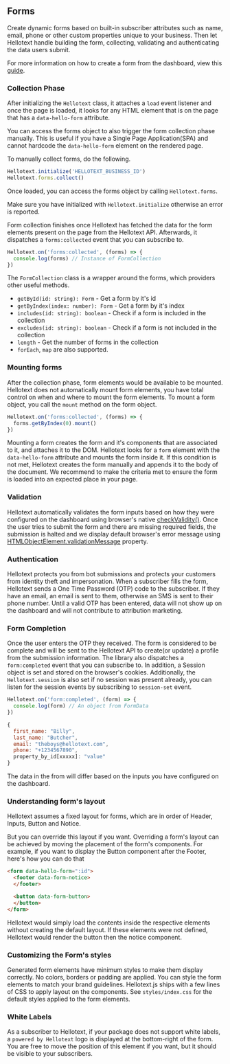 ## Forms

Create dynamic forms based on built-in subscriber attributes such as name, email, phone or other custom properties unique to your business. 
Then let Hellotext handle building the form, collecting, validating and authenticating the data users submit. 

For more information on how to create a form from the dashboard, view this [guide](https://help.hellotext.com/forms).

### Collection Phase

After initializing the `Hellotext` class, it attaches a `load` event listener and once the page is loaded, 
it looks for any HTML element that is on the page that has a `data-hello-form` attribute. 

You can access the forms object to also trigger the form collection phase manually. 
This is useful if you have a Single Page Application(SPA) and cannot hardcode the `data-hello-form` element on the rendered page. 

To manually collect forms, do the following. 

```javascript
Hellotext.initialize('HELLOTEXT_BUSINESS_ID')
Hellotext.forms.collect()
```

Once loaded, you can access the forms object by calling `Hellotext.forms`.

Make sure you have initialized with `Hellotext.initialize` otherwise an error is reported. 

Form collection finishes once Hellotext has fetched the data for the form elements present on the page from the Hellotext API.
Afterwards, it dispatches a `forms:collected` event that you can subscribe to. 

```javascript
Hellotext.on('forms:collected', (forms) => {
  console.log(forms) // Instance of FormCollection
})
```

The `FormCollection` class is a wrapper around the forms, which providers other useful methods. 

- `getById(id: string): Form` - Get a form by it's id
- `getByIndex(index: number): Form` - Get a form by it's index
- `includes(id: string): boolean` - Check if a form is included in the collection
- `excludes(id: string): boolean` - Check if a form is not included in the collection
- `length` - Get the number of forms in the collection
- `forEach`, `map` are also supported.

### Mounting forms

After the collection phase, form elements would be available to be mounted. Hellotext does not automatically mount form elements, 
you have total control on when and where to mount the form elements. To mount a form object, you call the `mount` method on the form object. 

```javascript
Hellotext.on('forms:collected', (forms) => {
  forms.getByIndex(0).mount()
})
```

Mounting a form creates the form and it's components that are associated to it, and attaches it to the DOM. 
Hellotext looks for a `form` element with the `data-hello-form` attribute and mounts the form inside it. 
If this condition is not met, Hellotext creates the form manually and appends it to the body of the document.
We recommend to make the criteria met to ensure the form is loaded into an expected place in your page.

### Validation

Hellotext automatically validates the form inputs based on how they were configured on the dashboard 
using browser's native [checkValidity()](https://developer.mozilla.org/en-US/docs/Web/API/HTMLSelectElement/checkValidity). 
Once the user tries to submit the form and there are missing required fields, 
the submission is halted and we display default browser's error message using [HTMLObjectElement.validationMessage](https://developer.mozilla.org/en-US/docs/Web/API/HTMLObjectElement/validationMessage) property.

### Authentication

Hellotext protects you from bot submissions and protects your customers from identity theft and impersonation. 
When a subscriber fills the form, Hellotext sends a One Time Password (OTP) code to the subscriber. If they have an email,
an email is sent to them, otherwise an SMS is sent to their phone number. 
Until a valid OTP has been entered, data will not show up on the dashboard and will not contribute to attribution marketing.

### Form Completion

Once the user enters the OTP they received. The form is considered to be complete and will be sent to the Hellotext API to create(or update) a profile from the submission information. 
The library also dispatches a `form:completed` event that you can subscribe to. In addition, a Session object is set and stored on the browser's cookies. 
Additionally, the `Hellotext.session` is also set if no session was present already, you can listen for the session events by subscribing to `session-set` event.

```javascript
Hellotext.on('form:completed', (form) => {
  console.log(form) // An object from FormData
})

{
  first_name: "Billy",
  last_name: "Butcher",
  email: "theboys@hellotext.com",
  phone: "+1234567890",
  property_by_id[xxxxx]: "value"
}
```     

The data in the from will differ based on the inputs you have configured on the dashboard.

### Understanding form's layout

Hellotext assumes a fixed layout for forms, which are in order of Header, Inputs, Button and Notice. 

But you can override this layout if you want. Overriding a form's layout can be achieved
by moving the placement of the form's components. For example, if you want to display the Button component after the Footer, here's how you can do that

```html
<form data-hello-form=":id">
  <footer data-form-notice>
  </footer>

  <button data-form-button>
  </button>
</form>
```

Hellotext would simply load the contents inside the respective elements without creating the default layout. 
If these elements were not defined, Hellotext would render the button then the notice component.

### Customizing the Form's styles

Generated form elements have minimum styles to make them display correctly. No colors, borders or padding are applied.
You can style the form elements to match your brand guidelines. Hellotext.js ships with a few lines of CSS to apply layout on the components.
See `styles/index.css` for the default styles applied to the form elements.

### White Labels

As a subscriber to Hellotext, if your package does not support white labels, a `powered by Hellotext` logo is displayed at the bottom-right of the form.
You are free to move the position of this element if you want, but it should be visible to your subscribers.
